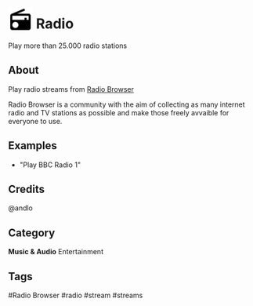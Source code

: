 # <img src="radio.svg" width="50" height="50" style="vertical-align:bottom"/> Radio
Play more than 25.000 radio stations 

## About
Play radio streams from [Radio Browser](https://www.radio-browser.info) 

Radio Browser is a community with the aim of collecting as many internet radio and TV stations as possible and make those freely avvaible for  everyone to use. 


## Examples
* "Play BBC Radio 1"

## Credits
@andlo

## Category
**Music & Audio**
Entertainment

## Tags
#Radio Browser
#radio
#stream
#streams


